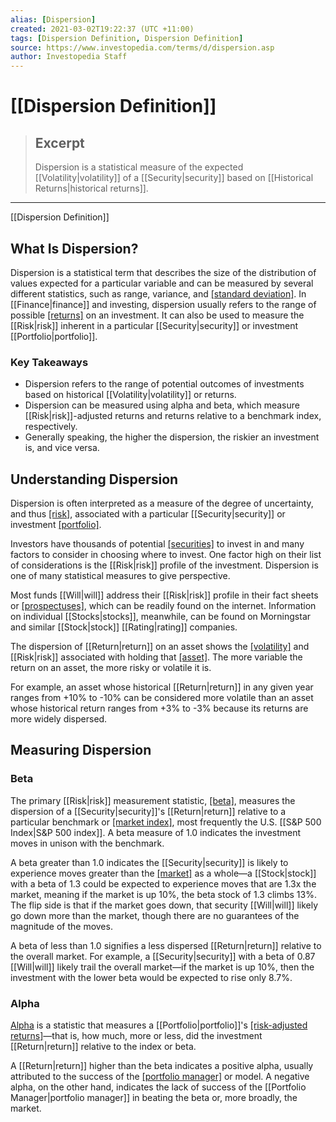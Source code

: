 ```yaml
---
alias: [Dispersion]
created: 2021-03-02T19:22:37 (UTC +11:00)
tags: [Dispersion Definition, Dispersion Definition]
source: https://www.investopedia.com/terms/d/dispersion.asp
author: Investopedia Staff
---
```


# [[Dispersion Definition]]

> ## Excerpt
> Dispersion is a statistical measure of the expected [[Volatility|volatility]] of a [[Security|security]] based on [[Historical Returns|historical returns]].

---

[[Dispersion Definition]]
## What Is Dispersion?

Dispersion is a statistical term that describes the size of the distribution of values expected for a particular variable and can be measured by several different statistics, such as range, variance, and [[standard deviation]](https://www.investopedia.com/terms/s/standarddeviation.asp). In [[Finance|finance]] and investing, dispersion usually refers to the range of possible [[returns]](https://www.investopedia.com/terms/r/[[Return|return]].asp) on an investment. It can also be used to measure the [[Risk|risk]] inherent in a particular [[Security|security]] or investment [[Portfolio|portfolio]].

### Key Takeaways

-   Dispersion refers to the range of potential outcomes of investments based on historical [[Volatility|volatility]] or returns.
-   Dispersion can be measured using alpha and beta, which measure [[Risk|risk]]-adjusted returns and returns relative to a benchmark index, respectively.
-   Generally speaking, the higher the dispersion, the riskier an investment is, and vice versa.

## Understanding Dispersion

Dispersion is often interpreted as a measure of the degree of uncertainty, and thus [[risk]](https://www.investopedia.com/terms/r/[[Risk|risk]].asp), associated with a particular [[Security|security]] or investment [[portfolio]](https://www.investopedia.com/terms/p/[[Portfolio|portfolio]].asp).

Investors have thousands of potential [[securities]](https://www.investopedia.com/terms/s/[[Security|security]].asp) to invest in and many factors to consider in choosing where to invest. One factor high on their list of considerations is the [[Risk|risk]] profile of the investment. Dispersion is one of many statistical measures to give perspective.

Most funds [[Will|will]] address their [[Risk|risk]] profile in their fact sheets or [[prospectuses]](https://www.investopedia.com/terms/p/prospectus.asp), which can be readily found on the internet. Information on individual [[Stocks|stocks]], meanwhile, can be found on Morningstar and similar [[Stock|stock]] [[Rating|rating]] companies.

The dispersion of [[Return|return]] on an asset shows the [[volatility]](https://www.investopedia.com/terms/v/[[Volatility|volatility]].asp) and [[Risk|risk]] associated with holding that [[asset]](https://www.investopedia.com/terms/a/asset.asp). The more variable the return on an asset, the more risky or volatile it is.

For example, an asset whose historical [[Return|return]] in any given year ranges from +10% to -10% can be considered more volatile than an asset whose historical return ranges from +3% to -3% because its returns are more widely dispersed.

## Measuring Dispersion

### Beta

The primary [[Risk|risk]] measurement statistic, [[beta]](https://www.investopedia.com/terms/b/beta.asp), measures the dispersion of a [[Security|security]]'s [[Return|return]] relative to a particular benchmark or [[market index]](https://www.investopedia.com/terms/m/marketindex.asp), most frequently the U.S. [[S&P 500 Index|S&P 500 index]]. A beta measure of 1.0 indicates the investment moves in unison with the benchmark.

A beta greater than 1.0 indicates the [[Security|security]] is likely to experience moves greater than the [[market]](https://www.investopedia.com/terms/f/financial-market.asp) as a whole—a [[Stock|stock]] with a beta of 1.3 could be expected to experience moves that are 1.3x the market, meaning if the market is up 10%, the beta stock of 1.3 climbs 13%. The flip side is that if the market goes down, that security [[Will|will]] likely go down more than the market, though there are no guarantees of the magnitude of the moves.

A beta of less than 1.0 signifies a less dispersed [[Return|return]] relative to the overall market. For example, a [[Security|security]] with a beta of 0.87 [[Will|will]] likely trail the overall market—if the market is up 10%, then the investment with the lower beta would be expected to rise only 8.7%.

### Alpha

[Alpha](https://www.investopedia.com/terms/a/alpha.asp) is a statistic that measures a [[Portfolio|portfolio]]'s [[risk-adjusted returns]](https://www.investopedia.com/terms/r/riskadjustedreturn.asp)—that is, how much, more or less, did the investment [[Return|return]] relative to the index or beta.

A [[Return|return]] higher than the beta indicates a positive alpha, usually attributed to the success of the [[portfolio manager]](https://www.investopedia.com/terms/p/portfoliomanager.asp) or model. A negative alpha, on the other hand, indicates the lack of success of the [[Portfolio Manager|portfolio manager]] in beating the beta or, more broadly, the market.
